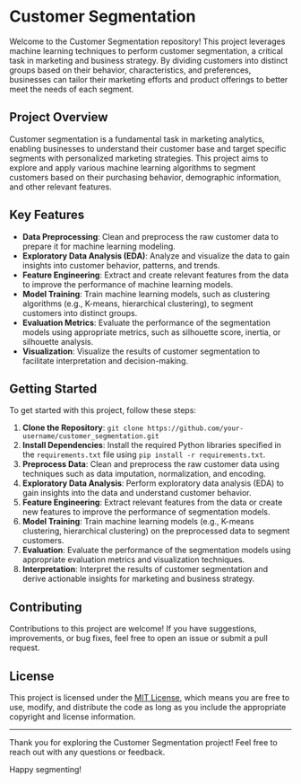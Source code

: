 # Customer Segmentation

Welcome to the Customer Segmentation repository! This project leverages machine learning techniques to perform customer segmentation, a critical task in marketing and business strategy. By dividing customers into distinct groups based on their behavior, characteristics, and preferences, businesses can tailor their marketing efforts and product offerings to better meet the needs of each segment.

## Project Overview

Customer segmentation is a fundamental task in marketing analytics, enabling businesses to understand their customer base and target specific segments with personalized marketing strategies. This project aims to explore and apply various machine learning algorithms to segment customers based on their purchasing behavior, demographic information, and other relevant features.

## Key Features

- **Data Preprocessing**: Clean and preprocess the raw customer data to prepare it for machine learning modeling.
- **Exploratory Data Analysis (EDA)**: Analyze and visualize the data to gain insights into customer behavior, patterns, and trends.
- **Feature Engineering**: Extract and create relevant features from the data to improve the performance of machine learning models.
- **Model Training**: Train machine learning models, such as clustering algorithms (e.g., K-means, hierarchical clustering), to segment customers into distinct groups.
- **Evaluation Metrics**: Evaluate the performance of the segmentation models using appropriate metrics, such as silhouette score, inertia, or silhouette analysis.
- **Visualization**: Visualize the results of customer segmentation to facilitate interpretation and decision-making.

## Getting Started

To get started with this project, follow these steps:

1. **Clone the Repository**: `git clone https://github.com/your-username/customer_segmentation.git`
2. **Install Dependencies**: Install the required Python libraries specified in the `requirements.txt` file using `pip install -r requirements.txt`.
3. **Preprocess Data**: Clean and preprocess the raw customer data using techniques such as data imputation, normalization, and encoding.
4. **Exploratory Data Analysis**: Perform exploratory data analysis (EDA) to gain insights into the data and understand customer behavior.
5. **Feature Engineering**: Extract relevant features from the data or create new features to improve the performance of segmentation models.
6. **Model Training**: Train machine learning models (e.g., K-means clustering, hierarchical clustering) on the preprocessed data to segment customers.
7. **Evaluation**: Evaluate the performance of the segmentation models using appropriate evaluation metrics and visualization techniques.
8. **Interpretation**: Interpret the results of customer segmentation and derive actionable insights for marketing and business strategy.

## Contributing

Contributions to this project are welcome! If you have suggestions, improvements, or bug fixes, feel free to open an issue or submit a pull request.

## License

This project is licensed under the [MIT License](LICENSE), which means you are free to use, modify, and distribute the code as long as you include the appropriate copyright and license information.

---

Thank you for exploring the Customer Segmentation project! Feel free to reach out with any questions or feedback.

Happy segmenting!
